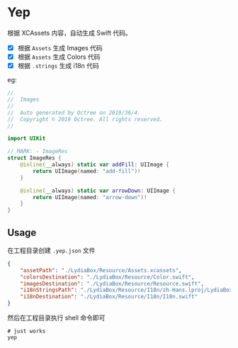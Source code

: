 # Yep



根据 XCAssets 内容，自动生成 Swift 代码。

- [x] 根据 `Assets` 生成 Images 代码
- [x] 根据 `Assets` 生成 Colors 代码
- [x] 根据 `.strings` 生成 i18n 代码

eg:

```swift
//
//  Images
//
//  Auto generated by Octree on 2019/36/4.
//  Copyright © 2019 Octree. All rights reserved.
//

import UIKit

// MARK: - ImageRes
struct ImageRes {
    @inline(__always) static var addFill: UIImage {
        return UIImage(named: "add-fill")!
    }

    @inline(__always) static var arrowDown: UIImage {
        return UIImage(named: "arrow-down")!
    }
}
```



## Usage

在工程目录创建 `.yep.json` 文件



```json
{
    "assetPath": "./LydiaBox/Resource/Assets.xcassets",
    "colorsDestination": "./LydiaBox/Resource/Color.swift",
    "imagesDestination": "./LydiaBox/Resource/Resource.swift",
    "i18nStringsPath": "./LydiaBox/Resource/I18n/zh-Hans.lproj/LydiaBox.strings",
    "i18nDestination": "./LydiaBox/Resource/I18n/I18n.swift"
}
```



然后在工程目录执行 shell 命令即可

```shell
# just works
yep
```

